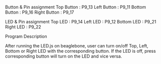 ﻿Button & Pin assignment
Top Button	  : P9_13
Left Button	  : P9_11
Bottom Button : P9_16
Right Button  : P9_17

LED & Pin assignment
Top LED    : P9_14
Left LED   : P9_12
Bottom LED : P9_21
Right LED  : P9_22

Program Description

After running the LED.js on beaglebone, user can turn on/off Top, Left, Bottom or Right LED with the corresponding button. If the LED is off, press corresponding button will turn on the LED and vice versa.
